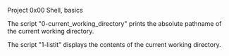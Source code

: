 Project 0x00 Shell, basics

The script "0-current_working_directory" prints the absolute pathname of the current working directory.

The script "1-listit" displays the contents of the current working directory.



